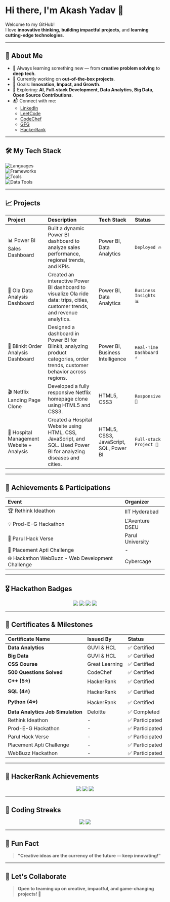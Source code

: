 # Hi there, I'm Akash Yadav 👋

Welcome to my GitHub!  
I love **innovative thinking**, **building impactful projects**, and **learning cutting-edge technologies**.

---

## 🚀 About Me
- 🧠 Always learning something new — from **creative problem solving** to **deep tech**.
- 🔭 Currently working on **out-of-the-box projects**.
- 🎯 Goals: **Innovation, Impact, and Growth**.
- 🌱 Exploring: **AI**, **Full-stack Development**, **Data Analytics**, **Big Data**, **Open Source Contributions**.
- 📬 Connect with me: 
  - [LinkedIn](https://www.linkedin.com/in/akash-yadav-37088324b)
  - [LeetCode](https://leetcode.com/Akash8922/)
  - [CodeChef](https://www.codechef.com/users/akash4400)
  - [GFG](https://www.geeksforgeeks.org/user/akash6212/)
  - [HackerRank](https://www.hackerrank.com/yaduvanshi965169)

---

## 🛠️ My Tech Stack
![Languages](https://img.shields.io/badge/Code-Python%20%7C%20JavaScript%20%7C%20C++-informational?style=flat&logo=codewars&color=yellow)  
![Frameworks](https://img.shields.io/badge/Frameworks-HTML%20%7C%20CSS-informational?style=flat&logo=react&color=brightgreen)  
![Tools](https://img.shields.io/badge/Tools-Git%20%7C%20VSCode%20%7C%20Figma-informational?style=flat&logo=git&color=orange)  
![Data Tools](https://img.shields.io/badge/Data-PowerBI%20%7C%20SQL%20%7C%20Big%20Data%20%7C%20Data%20Modeling-informational?style=flat&logo=tableau&color=blue)

---

## 📈 Projects
| Project | Description | Tech Stack | Status |
| :--- | :--- | :--- | :--- |
| 📊 Power BI Sales Dashboard | Built a dynamic Power BI dashboard to analyze sales performance, regional trends, and KPIs. | Power BI, Data Analytics | `Deployed 🔥` |
| 🚕 Ola Data Analysis Dashboard | Created an interactive Power BI dashboard to visualize Ola ride data: trips, cities, customer trends, and revenue analytics. | Power BI, Data Analytics | `Business Insights 📊` |
| 🛒 Blinkit Order Analysis Dashboard | Designed a dashboard in Power BI for Blinkit, analyzing product categories, order trends, customer behavior across regions. | Power BI, Business Intelligence | `Real-Time Dashboard ⚡` |
| 🎬 Netflix Landing Page Clone | Developed a fully responsive Netflix homepage clone using HTML5 and CSS3. | HTML5, CSS3 | `Responsive 📱` |
| 🏥 Hospital Management Website + Analysis | Created a Hospital Website using HTML, CSS, JavaScript, and SQL. Used Power BI for analyzing diseases and cities. | HTML5, CSS3, JavaScript, SQL, Power BI | `Full-stack Project 🚀` |

---

## 🏅 Achievements & Participations
| Event | Organizer |
| :--- | :--- |
| 🏆 Rethink Ideathon | IIT Hyderabad |
| 💡 Prod-E-G Hackathon | L'Aventure DSEU |
| 🚀 Parul Hack Verse | Parul University |
| 🎯 Placement Apti Challenge | - |
| 🌐 Hackathon WebBuzz - Web Development Challenge | Cybercage |

---

## 🎖️ Hackathon Badges
<p align="center">
  <img src="https://img.shields.io/badge/Hackathon-IITHyderabad-blueviolet?style=flat-square">
  <img src="https://img.shields.io/badge/Hackathon-DSEU-orange?style=flat-square">
  <img src="https://img.shields.io/badge/Hackathon-ParulHackVerse-green?style=flat-square">
  <img src="https://img.shields.io/badge/WebBuzz-Cybercage-blue?style=flat-square">
</p>

---

## 📜 Certificates & Milestones
| Certificate Name | Issued By | Status |
| :--- | :--- | :--- |
| **Data Analytics** | GUVI & HCL | ✅ Certified |
| **Big Data** | GUVI & HCL | ✅ Certified |
| **CSS Course** | Great Learning | ✅ Certified |
| **500 Questions Solved** | CodeChef | ✅ Certified |
| **C++ (5⭐)** | HackerRank | ✅ Certified |
| **SQL (4⭐)** | HackerRank | ✅ Certified |
| **Python (4⭐)** | HackerRank | ✅ Certified |
| **Data Analytics Job Simulation** | Deloitte | ✅ Completed |
| Rethink Ideathon | - | ✅ Participated |
| Prod-E-G Hackathon | - | ✅ Participated |
| Parul Hack Verse | - | ✅ Participated |
| Placement Apti Challenge | - | ✅ Participated |
| WebBuzz Hackathon | - | ✅ Participated |

---

## 🧠 HackerRank Achievements
<p align="center">
  <img src="https://img.shields.io/badge/HackerRank-C++%20(5%20Star)-brightgreen?style=flat-square&logo=hackerrank">
  <img src="https://img.shields.io/badge/HackerRank-SQL%20(4%20Star)-blue?style=flat-square&logo=hackerrank">
  <img src="https://img.shields.io/badge/HackerRank-Python%20(4%20Star)-yellow?style=flat-square&logo=hackerrank">
</p>

---

## 🎯 Coding Streaks
<p align="center">
  <img src="https://img.shields.io/badge/CodeChef-100%20Days%20Coding%20Streak-green?style=flat-square">
  <img src="https://img.shields.io/badge/GFG-105%20Days%20Coding%20Streak-brightgreen?style=flat-square">
</p>

---

## 🧩 Fun Fact
> **"Creative ideas are the currency of the future — keep innovating!"**

---

## 💬 Let's Collaborate
> **Open to teaming up on creative, impactful, and game-changing projects! 🚀**
